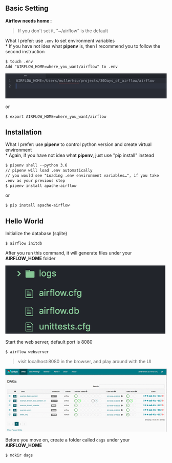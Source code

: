 Basic Setting
------------
**Airflow needs home :**
> If you don't set it, "~/airflow" is the default

What I prefer: use `.env` to set environment variables
<br>
*
If you have not idea what **pipenv** is, then I recommend you to follow the second instruction

    $ touch .env
    Add "AIRFLOW_HOME=where_you_want/airflow" to .env

![image](imgs/env.png)

or

    $ export AIRFLOW_HOME=where_you_want/airflow


Installation
------------
What I prefer: use **pipenv** to control python version and create virtual environment
<br>
*
Again, if you have not idea what **pipenv**, just use "pip install" instead

    $ pipenv shell --python 3.6
    // pipenv will load .env automatically
    // you would see "Loading .env environment variables…", if you take .env as your previous step
    $ pipenv install apache-airflow
or

    $ pip install apache-airflow


Hello World
------------
Initialize the database (sqlite)

    $ airflow initdb

After you run this command, it will generate files under your **AIRFLOW_HOME** folder

![image](imgs/files.png)
<br>

Start the web server, default port is 8080

    $ airflow webserver

> visit localhost:8080 in the browser, and play around with the UI


![image](imgs/hello_world.gif)

Before you move on, create a folder called `dags` under your **AIRFLOW_HOME**

    $ mdkir dags
